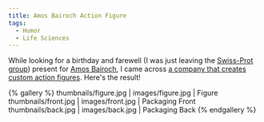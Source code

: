 ```yaml
---
title: Amos Bairoch Action Figure
tags:
  - Humor
  - Life Sciences
---
```


While looking for a birthday and farewell (I was just leaving the [Swiss-Prot group](http://www.expasy.org/people/swissprot.html)) present for [Amos Bairoch](http://en.wikipedia.org/wiki/Amos_Bairoch), I came across [a company that creates custom action figures](http://highlyflammabletoys.com/). Here's the result!

{% gallery %}
thumbnails/figure.jpg | images/figure.jpg | Figure
thumbnails/front.jpg  | images/front.jpg  | Packaging Front
thumbnails/back.jpg   | images/back.jpg   | Packaging Back
{% endgallery %}
